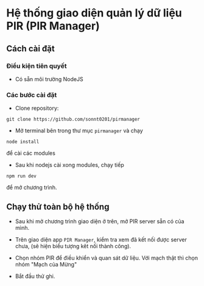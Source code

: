 # Hệ thống giao diện quản lý dữ liệu PIR (PIR Manager)

## Cách cài đặt

### Điều kiện tiên quyết

- Có sẵn môi trường NodeJS

### Các bước cài đặt

- Clone repository:

```shell
git clone https://github.com/sonnt0201/pirmanager
```

- Mở terminal bên trong thư mục `pirmanager` và chạy

```shell
node install
```
để cài các modules

- Sau khi nodejs cài xong modules, chạy tiếp 

```shell
npm run dev
```
để mở chương trình.

## Chạy thử toàn bộ hệ thống

- Sau khi mở chương trình giao diện ở trên, mở PIR server sẵn có của mình.

- Trên giao diện app `PIR Manager`, kiểm tra xem đã kết nối được server chưa, (sẽ hiện biểu tượng kêt nối thành công).

- Chọn nhóm PIR để điều khiển và quan sát dữ liệu. Với mạch thật thì chọn nhóm "Mạch của Mừng"

- Bắt đầu thử ghi.
